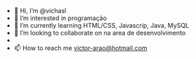 - 👋 Hi, I’m @vichasl
- 👀 I’m interested in  programação
- 🌱 I’m currently learning  HTML/CSS, Javascrip, Java, MySQL
- 💞️ I’m looking to collaborate on na area de desenvolvimento 
- 
- 📫 How to reach me  victor-arao@hotmail.com

<!---
vichasl/vichasl is a ✨ special ✨ repository because its `README.md` (this file) appears on your GitHub profile.
You can click the Preview link to take a look at your changes.
--->
